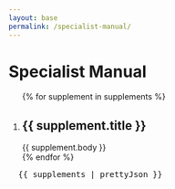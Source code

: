 ```yaml
---
layout: base
permalink: /specialist-manual/
---
```


# Specialist Manual

<ol>
  {% for supplement in supplements %}
    <li>
      <h2>{{ supplement.title }}</h2>
      {{ supplement.body }}
    </li>
  {% endfor %}
</ol>

<pre>
  {{ supplements | prettyJson }}
</pre>
